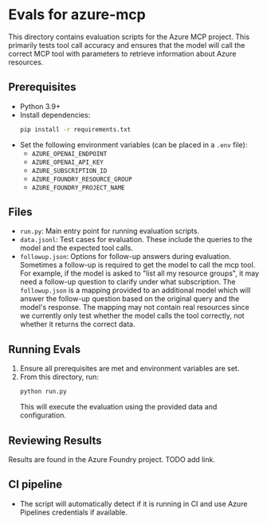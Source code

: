 # Evals for azure-mcp

This directory contains evaluation scripts for the Azure MCP project. This primarily tests tool call accuracy and ensures that the model will call the correct MCP tool with parameters to retrieve information about Azure resources.

## Prerequisites

- Python 3.9+
- Install dependencies:
  ```bash
  pip install -r requirements.txt
  ```
- Set the following environment variables (can be placed in a `.env` file):
  - `AZURE_OPENAI_ENDPOINT`
  - `AZURE_OPENAI_API_KEY`
  - `AZURE_SUBSCRIPTION_ID`
  - `AZURE_FOUNDRY_RESOURCE_GROUP`
  - `AZURE_FOUNDRY_PROJECT_NAME`

## Files

- `run.py`: Main entry point for running evaluation scripts.
- `data.jsonl`: Test cases for evaluation. These include the queries to the model and the expected tool calls.
- `followup.json`: Options for follow-up answers during evaluation. Sometimes a follow-up is required to get the model to call the mcp tool. For example, if the model is asked to "list all my resource groups", it may need a follow-up question to clarify under what subscription. The `followup.json` is a mapping provided to an additional model which will answer the follow-up question based on the original query and the model's response. The mapping may not contain real resources since we currently only test whether the model calls the tool correctly, not whether it returns the correct data.

## Running Evals

1. Ensure all prerequisites are met and environment variables are set.
2. From this directory, run:
   ```bash
   python run.py
   ```
   This will execute the evaluation using the provided data and configuration.

## Reviewing Results

Results are found in the Azure Foundry project. TODO add link.

## CI pipeline

- The script will automatically detect if it is running in CI and use Azure Pipelines credentials if available.

